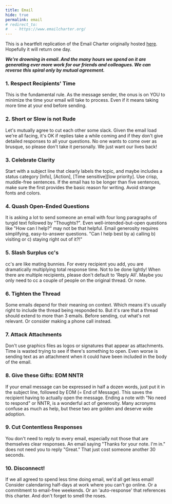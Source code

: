 ```yaml
---
title: Email
hide: true
permalink: email
# redirect_to:
#   - https://www.emailcharter.org/
---
```


This is a heartfelt replication of the Email Charter originally hosted [here](www.emailcharter.org). Hopefully it will return one day.

_**We're drowning in email. And the many hours we spend on it are generating ever more work for our friends and colleagues. We can reverse this spiral only by mutual agreement.**_

### 1. Respect Recipients' Time

This is the fundamental rule. As the message sender, the onus is on YOU to minimize the time your email will take to process. Even if it means taking more time at your end before sending.

### 2. Short or Slow is not Rude

Let's mutually agree to cut each other some slack. Given the email load we're all facing, it's OK if replies take a while coming and if they don't give detailed responses to all your questions. No one wants to come over as brusque, so please don't take it personally. We just want our lives back!

### 3. Celebrate Clarity

Start with a subject line that clearly labels the topic, and maybe includes a status category [Info], [Action], [Time sensitive][low priority]. Use crisp, muddle-free sentences. If the email has to be longer than five sentences, make sure the first provides the basic reason for writing. Avoid strange fonts and colors.

### 4. Quash Open-Ended Questions

It is asking a lot to send someone an email with four long paragraphs of turgid text followed by "Thoughts?". Even well-intended-but-open questions like "How can I help?" may not be that helpful. Email generosity requires simplifying, easy-to-answer questions. "Can I help best by a) calling b) visiting or c) staying right out of it?!"

### 5. Slash Surplus cc's

cc's are like mating bunnies. For every recipient you add, you are dramatically multiplying total response time. Not to be done lightly! When there are multiple recipients, please don't default to 'Reply All'. Maybe you only need to cc a couple of people on the original thread. Or none.

### 6. Tighten the Thread

Some emails depend for their meaning on context. Which means it's usually right to include the thread being responded to. But it's rare that a thread should extend to more than 3 emails. Before sending, cut what's not relevant. Or consider making a phone call instead.

### 7. Attack Attachments

Don't use graphics files as logos or signatures that appear as attachments. Time is wasted trying to see if there's something to open. Even worse is sending text as an attachment when it could have been included in the body of the email.

### 8. Give these Gifts: EOM NNTR

If your email message can be expressed in half a dozen words, just put it in the subject line, followed by EOM (= End of Message). This saves the recipient having to actually open the message. Ending a note with "No need to respond" or NNTR, is a wonderful act of generosity. Many acronyms confuse as much as help, but these two are golden and deserve wide adoption.

### 9. Cut Contentless Responses

You don't need to reply to every email, especially not those that are themselves clear responses. An email saying "Thanks for your note. I'm in." does not need you to reply "Great." That just cost someone another 30 seconds.

### 10. Disconnect!

If we all agreed to spend less time doing email, we'd all get less email! Consider calendaring half-days at work where you can't go online. Or a commitment to email-free weekends. Or an 'auto-response' that references this charter. And don't forget to smell the roses.

